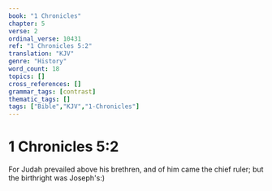 ```yaml
---
book: "1 Chronicles"
chapter: 5
verse: 2
ordinal_verse: 10431
ref: "1 Chronicles 5:2"
translation: "KJV"
genre: "History"
word_count: 18
topics: []
cross_references: []
grammar_tags: [contrast]
thematic_tags: []
tags: ["Bible","KJV","1-Chronicles"]
---
```


# 1 Chronicles 5:2

For Judah prevailed above his brethren, and of him came the chief ruler; but the birthright was Joseph's:)

